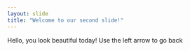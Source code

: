 ```yaml
---
layout: slide
title: "Welcome to our second slide!"
---
```

Hello, you look beautiful today!
Use the left arrow to go back